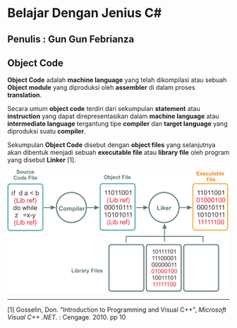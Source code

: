 # Belajar Dengan Jenius C#

## Penulis : Gun Gun Febrianza

## Object Code

**Object Code** adalah **machine language** yang telah dikompilasi atau sebuah **Object module** yang diproduksi oleh **assembler** di dalam proses **translation**. 

Secara umum **object code** terdiri dari sekumpulan **statement** atau **instruction** yang dapat direpresentasikan dalam **machine language** atau **intermediate language** tergantung tipe **compiler** dan **target language** yang diproduksi suatu **compiler**. 

Sekumpulan **Object Code** disebut dengan **object files** yang selanjutnya akan dibentuk menjadi sebuah **executable file** atau **library file** oleh program yang disebut **Linker** [1]. 



<img src="../assets/ObjectCode.png" style="zoom:67%;" />

---------------------

[1] Gosselin, Don. "Introduction to Programming and Visual C++", *Microsoft Visual C++ .NET*. : Cengage. 2010. pp 10
